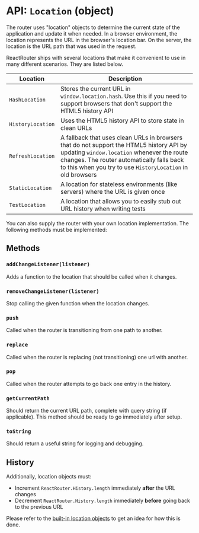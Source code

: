 API: `Location` (object)
========================

The router uses "location" objects to determine the current state of
the application and update it when needed. In a browser environment,
the location represents the URL in the browser's location bar. On the
server, the location is the URL path that was used in the request.

ReactRouter ships with several locations that make it convenient to
use in many different scenarios. They are listed below.

Location            | Description
------------------- | -----------
`HashLocation`      | Stores the current URL in `window.location.hash`. Use this if you need to support browsers that don't support the HTML5 history API
`HistoryLocation`   | Uses the HTML5 history API to store state in clean URLs
`RefreshLocation`   | A fallback that uses clean URLs in browsers that do not support the HTML5 history API by updating `window.location` whenever the route changes. The router automatically falls back to this when you try to use `HistoryLocation` in old browsers
`StaticLocation`    | A location for stateless environments (like servers) where the URL is given once
`TestLocation`      | A location that allows you to easily stub out URL history when writing tests

You can also supply the router with your own location implementation. The
following methods must be implemented:

Methods
-------

### `addChangeListener(listener)`

Adds a function to the location that should be called when it changes.

### `removeChangeListener(listener)`

Stop calling the given function when the location changes.

### `push`

Called when the router is transitioning from one path to another.

### `replace`

Called when the router is replacing (not transitioning) one url with
another.

### `pop`

Called when the router attempts to go back one entry in the history.

### `getCurrentPath`

Should return the current URL path, complete with query string (if applicable).
This method should be ready to go immediately after setup.

### `toString`

Should return a useful string for logging and debugging.

History
-------

Additionally, location objects must:

- Increment `ReactRouter.History.length` immediately **after** the URL changes
- Decrement `ReactRouter.History.length` immediately **before** going back to the
  previous URL

Please refer to the [built-in location objects][locations] to get an idea for how this is done.

[locations]: /modules/locations
